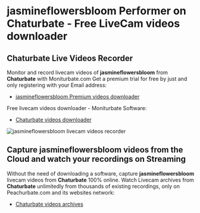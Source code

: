 # jasmineflowersbloom Performer on Chaturbate - Free LiveCam videos downloader

## Chaturbate Live Videos Recorder

Monitor and record livecam videos of **jasmineflowersbloom** from **Chaturbate** with Moniturbate.com
Get a premium trial for free by just and only registering with your Email address:
* [jasmineflowersbloom Premium videos downloader](https://moniturbate.com/request-demo-licence-key.html)

Free livecam videos downloader - Moniturbate Software:
* [Chaturbate videos downloader](https://moniturbate.com/moniturbate-download-software.html)

![jasmineflowersbloom livecam videos recorder](https://peachurnet.com/templates/moniturbate-software.png)


## Capture jasmineflowersbloom videos from the Cloud and watch your recordings on Streaming

Without the need of downloading a software, capture **jasmineflowersbloom** livecam videos from **Chaturbate** 100% online.
Watch Livecam archives from **Chaturbate** unlimitedly from thousands of existing recordings, only on Peachurbate.com and its websites network:
* [Chaturbate videos archives](https://peachurnet.com/)